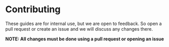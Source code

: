 # Contributing

These guides are for internal use, but we are open to feedback. So open
a pull request or create an issue and we will discuss any changes there.

**NOTE: All changes must be done using a pull request or opening an issue**
